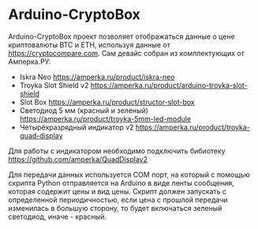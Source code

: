 # Arduino-CryptoBox

Arduino-CryptoBox проект позволяет отображаться данные о цене криптовалюты BTC и ETH, используя данные от https://cryptocompare.com.
Сам девайс собран из комплектующих от Амперка.РУ:
- Iskra Neo https://amperka.ru/product/iskra-neo
- Troyka Slot Shield v2 https://amperka.ru/product/arduino-troyka-slot-shield
- Slot Box https://amperka.ru/product/structor-slot-box
- Светодиод 5 мм (красный и зеленый) https://amperka.ru/product/troyka-5mm-led-module
- Четырёхразрядный индикатор v2 https://amperka.ru/product/troyka-quad-display

Для работы с индикатором необходимо подключить бибиотеку https://github.com/amperka/QuadDisplay2

Для передачи данных используется COM порт, на который с помощью скрипта Python отправляется на Arduino в виде ленты сообщения, которая 
содержит цены и вид цены. Скрипт должен запускать с определенной периодичностью, если цена с прошлой передачи изменилась в большую 
сторону, то будет включаться зеленый светодиод, иначе - красный.

